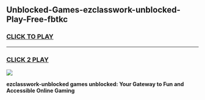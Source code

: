 
## Unblocked-Games-ezclasswork-unblocked-Play-Free-fbtkc
<h3>
<a href="https://premium76.site?title=ezclasswork-unblocked&ref=18A1">CLICK TO PLAY</a></h3>
<hr>

<h3>
<a href="https://premium76.site?title=ezclasswork-unblocked&ref=18A1">CLICK 2 PLAY</a>
  
</h3>

<a href="https://premium76.site?title=ezclasswork-unblocked&ref=18A1"><img src="https://clearcache.store/games.png"></a>


**ezclasswork-unblocked games unblocked: Your Gateway to Fun and Accessible Online Gaming**

